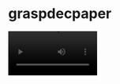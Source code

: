 # graspdecpaper

<video src="https://aagudel.github.io/graspdecpaper/video2.mp4" width=180></video>
